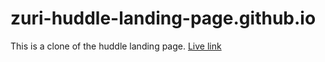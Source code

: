 # zuri-huddle-landing-page.github.io
This is a clone of the huddle landing page.
[Live link](https://amiabl-programr.github.io/zuri-huddle-landing-page.github.io/)
